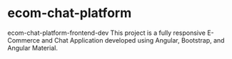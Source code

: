 # ecom-chat-platform
ecom-chat-platform-frontend-dev This project is a fully responsive E-Commerce and Chat Application developed using Angular, Bootstrap, and Angular Material.
